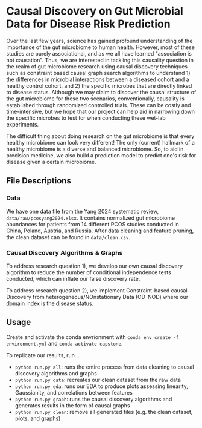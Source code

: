 # Causal Discovery on Gut Microbial Data for Disease Risk Prediction

Over the last few years, science has gained profound understanding of the importance of the gut microbiome to human health. However, most of these studies are purely associational, and as we all have learned "association is not causation". Thus, we are interested in tackling this causality question in the realm of gut microbiome research using causal discovery techniques such as constraint based causal graph search algorithms to understand 1) the differences in microbial interactions between a diseased cohort and a healthy control cohort, and 2) the specific microbes that are directly linked to disease status. Although we may claim to discover the causal structure of the gut microbiome for these two scenarios, conventionally, causality is established through randomized controlled trials. These can be costly and time-intensive, but we hope that our project can help aid in narrowing down the specific microbes to test for when conducting these wet-lab experiments. 

The difficult thing about doing research on the gut microbiome is that every healthy microbiome can look very different! The only (current) hallmark of a healthy microbiome is a diverse and balanced microbiome. So, to aid in precision medicine, we also build a prediction model to predict one's risk for disease given a certain microbiome. 

## File Descriptions

### Data
We have one data file from the Yang 2024 systematic review, `data/raw/pcosyang2024.xlsx`. It contains normalized gut microbiome abundances for patients from 14 different PCOS studies conducted in China, Poland, Austria, and Russia. After data cleaning and feature pruning, the clean dataset can be found in `data/clean.csv`.

### Causal Discovery Algorithms & Graphs
To address research question 1), we develop our own causal discovery algorithm to reduce the number of conditional independence tests conducted, which can inflate our false discovery rate. 

To address research question 2), we implement Constraint-based causal Discovery from heterogeneous/NOnstationary Data (CD-NOD) where our domain index is the disease status. 

## Usage
Create and activate the conda envrionment with `conda env create -f environment.yml` and `conda activate capstone`. 

To replicate our results, run...
- `python run.py all`: runs the entire process from data cleaning to causal discovery algorithms and graphs
- `python run.py data`: recreates our clean dataset from the raw data
- `python run.py eda`: runs our EDA to produce plots assessing linearity, Gaussianity, and correlations between features
- `python run.py graph`: runs the causal discovery algorithms and generates results in the form of causal graphs
- `python run.py clean`: remove all generated files (e.g. the clean dataset, plots, and graphs)